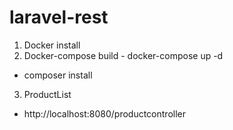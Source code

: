 # laravel-rest



1. Docker install
2. Docker-compose build - docker-compose up -d
  * composer install 
3. ProductList 
  * http://localhost:8080/productcontroller

